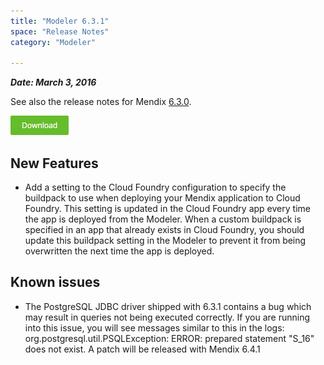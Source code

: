 ```yaml
---
title: "Modeler 6.3.1"
space: "Release Notes"
category: "Modeler"

---
```



***Date: March 3, 2016***

See also the release notes for Mendix [6.3.0](https://world.mendix.com/display/ReleaseNotes/6.3.0).

[![](attachments/download-button/download-button.png)](https://appstore.home.mendix.com/link/modeler/6.3.1)

## New Features

*   Add a setting to the Cloud Foundry configuration to specify the buildpack to use when deploying your Mendix application to Cloud Foundry. This setting is updated in the Cloud Foundry app every time the app is deployed from the Modeler. When a custom buildpack is specified in an app that already exists in Cloud Foundry, you should update this buildpack setting in the Modeler to prevent it from being overwritten the next time the app is deployed.

## Known issues

*   The PostgreSQL JDBC driver shipped with 6.3.1 contains a bug which may result in queries not being executed correctly. If you are running into this issue, you will see messages similar to this in the logs: org.postgresql.util.PSQLException: ERROR: prepared statement "S_16" does not exist. A patch will be released with Mendix 6.4.1